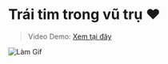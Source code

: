 # Trái tim trong vũ trụ ❤️

> Video Demo: [Xem tại đây](https://www.tiktok.com/@dr.gifter306/video/7520990064776695047) 

![Làm Gif](https://github.com/user-attachments/assets/8a3ce102-b426-49d8-80d0-20bd754ef3db)
